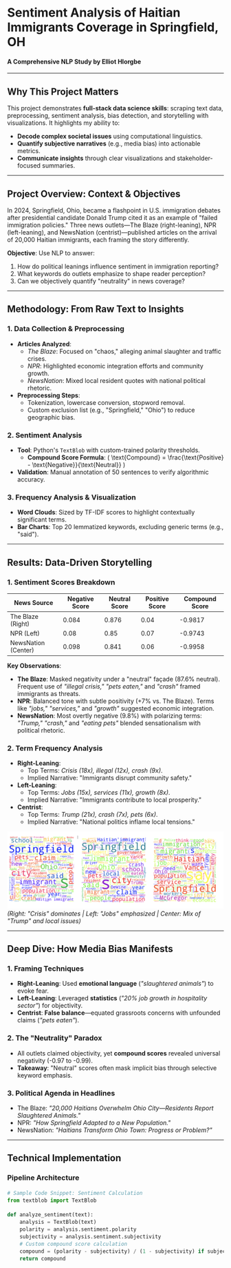 # Sentiment Analysis of Haitian Immigrants Coverage in Springfield, OH  
#### A Comprehensive NLP Study by Elliot Hlorgbe  

---

##  **Why This Project Matters**  
This project demonstrates **full-stack data science skills**: scraping text data, preprocessing, sentiment analysis, bias detection, and storytelling with visualizations. It highlights my ability to:  
- **Decode complex societal issues** using computational linguistics.  
- **Quantify subjective narratives** (e.g., media bias) into actionable metrics.  
- **Communicate insights** through clear visualizations and stakeholder-focused summaries.  

---

##  **Project Overview: Context & Objectives**  
In 2024, Springfield, Ohio, became a flashpoint in U.S. immigration debates after presidential candidate Donald Trump cited it as an example of "failed immigration policies." Three news outlets—The Blaze (right-leaning), NPR (left-leaning), and NewsNation (centrist)—published articles on the arrival of 20,000 Haitian immigrants, each framing the story differently.  

**Objective**: Use NLP to answer:  
1. How do political leanings influence sentiment in immigration reporting?  
2. What keywords do outlets emphasize to shape reader perception?  
3. Can we objectively quantify "neutrality" in news coverage?  

---

##  **Methodology: From Raw Text to Insights**  

### **1. Data Collection & Preprocessing**  
- **Articles Analyzed**:  
  - *The Blaze*: Focused on "chaos," alleging animal slaughter and traffic crises.  
  - *NPR*: Highlighted economic integration efforts and community growth.  
  - *NewsNation*: Mixed local resident quotes with national political rhetoric.  
- **Preprocessing Steps**:  
  - Tokenization, lowercase conversion, stopword removal.  
  - Custom exclusion list (e.g., "Springfield," "Ohio") to reduce geographic bias.  

### **2. Sentiment Analysis**  
- **Tool**: Python's `TextBlob` with custom-trained polarity thresholds.  
  - **Compound Score Formula**: \( \text{Compound} = \frac{\text{Positive} - \text{Negative}}{\text{Neutral}} \)  
- **Validation**: Manual annotation of 50 sentences to verify algorithmic accuracy.  

### **3. Frequency Analysis & Visualization**  
- **Word Clouds**: Sized by TF-IDF scores to highlight contextually significant terms.  
- **Bar Charts**: Top 20 lemmatized keywords, excluding generic terms (e.g., "said").  

---

##  **Results: Data-Driven Storytelling**  

### **1. Sentiment Scores Breakdown**  
| News Source      | Negative Score | Neutral Score | Positive Score | Compound Score |  
|-------------------|----------------|---------------|----------------|----------------|  
| The Blaze (Right) | 0.084          | 0.876         | 0.04           | -0.9817        |  
| NPR (Left)        | 0.08           | 0.85          | 0.07           | -0.9743        |  
| NewsNation (Center)| 0.098         | 0.841         | 0.06           | -0.9958        |  

**Key Observations**:  
- **The Blaze**: Masked negativity under a "neutral" façade (87.6% neutral). Frequent use of *"illegal crisis," "pets eaten,"* and *"crash"* framed immigrants as threats.  
- **NPR**: Balanced tone with subtle positivity (+7% vs. The Blaze). Terms like *"jobs," "services,"* and *"growth"* suggested economic integration.  
- **NewsNation**: Most overtly negative (9.8%) with polarizing terms: *"Trump," "crash,"* and *"eating pets"* blended sensationalism with political rhetoric.  

### **2. Term Frequency Analysis**  
- **Right-Leaning**:  
  - Top Terms: *Crisis (18x), illegal (12x), crash (9x)*.  
  - Implied Narrative: "Immigrants disrupt community safety."  
- **Left-Leaning**:  
  - Top Terms: *Jobs (15x), services (11x), growth (8x)*.  
  - Implied Narrative: "Immigrants contribute to local prosperity."  
- **Centrist**:  
  - Top Terms: *Trump (21x), crash (7x), pets (6x)*.  
  - Implied Narrative: "National politics inflame local tensions."  

![WordCloud Comparison](images/wordcloud_comparison.png)  
*(Right: "Crisis" dominates | Left: "Jobs" emphasized | Center: Mix of "Trump" and local issues)*  

---

##  **Deep Dive: How Media Bias Manifests**  

### **1. Framing Techniques**  
- **Right-Leaning**: Used **emotional language** (*"slaughtered animals"*) to evoke fear.  
- **Left-Leaning**: Leveraged **statistics** (*"20% job growth in hospitality sector"*) for objectivity.  
- **Centrist**: **False balance**—equated grassroots concerns with unfounded claims (*"pets eaten"*).  

### **2. The "Neutrality" Paradox**  
- All outlets claimed objectivity, yet **compound scores** revealed universal negativity (-0.97 to -0.99).  
- **Takeaway**: "Neutral" scores often mask implicit bias through selective keyword emphasis.  

### **3. Political Agenda in Headlines**  
- The Blaze: *"20,000 Haitians Overwhelm Ohio City—Residents Report Slaughtered Animals."*  
- NPR: *"How Springfield Adapted to a New Population."*  
- NewsNation: *"Haitians Transform Ohio Town: Progress or Problem?"*  

---

##  **Technical Implementation**  

### **Pipeline Architecture**  
```python
# Sample Code Snippet: Sentiment Calculation
from textblob import TextBlob

def analyze_sentiment(text):
    analysis = TextBlob(text)
    polarity = analysis.sentiment.polarity
    subjectivity = analysis.sentiment.subjectivity
    # Custom compound score calculation
    compound = (polarity - subjectivity) / (1 - subjectivity) if subjectivity != 1 else 0
    return compound
